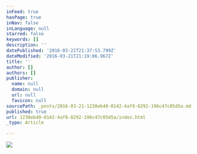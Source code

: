 ```yaml
---
inFeed: true
hasPage: true
inNav: false
inLanguage: null
starred: false
keywords: []
description: ''
datePublished: '2016-03-21T21:37:53.799Z'
dateModified: '2016-03-21T21:19:06.967Z'
title: ''
author: []
authors: []
publisher:
  name: null
  domain: null
  url: null
  favicon: null
sourcePath: _posts/2016-03-21-1238eb40-0142-4af8-8292-196c47c05d5a.md
published: true
url: 1238eb40-0142-4af8-8292-196c47c05d5a/index.html
_type: Article

---
```

![](https://the-grid-user-content.s3-us-west-2.amazonaws.com/2223ee50-42a6-46dc-9f8e-1841242889e3.jpg)